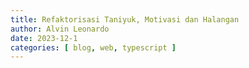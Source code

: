 ```yaml
---
title: Refaktorisasi Taniyuk, Motivasi dan Halangan
author: Alvin Leonardo
date: 2023-12-1
categories: [ blog, web, typescript ]
---
```

